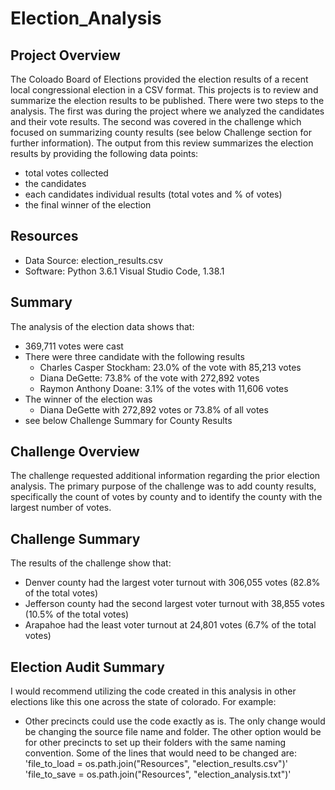 # Election_Analysis

## Project Overview
The Coloado Board of Elections provided the election results of a recent local congressional election in a CSV format.  This projects is to review and summarize the election results to be published.  There were two steps to the analysis.  The first was during the project where we analyzed the candidates and their vote results.  The second was covered in the challenge which focused on summarizing county results (see below Challenge section for further information).  The output from this review summarizes the election results by providing the following data points:
 - total votes collected 
 - the candidates 
 - each candidates individual results (total votes and % of votes)
 - the final winner of the election

## Resources
 - Data Source: election_results.csv
 - Software: Python 3.6.1 Visual Studio Code, 1.38.1

## Summary
The analysis of the election data shows that:
 - 369,711 votes were cast
 - There were three candidate with the following results
   - Charles Casper Stockham: 23.0% of the vote with 85,213 votes
   - Diana DeGette: 73.8% of the vote with 272,892 votes
   - Raymon Anthony Doane: 3.1% of the votes with 11,606 votes
 - The winner of the election was
    - Diana DeGette with 272,892 votes or 73.8% of all votes
 - see below Challenge Summary for County Results

## Challenge Overview
The challenge requested additional information regarding the prior election analysis.  The primary purpose of the challenge was to add county results, specifically the count of votes by county and to identify the county with the largest number of votes.   

## Challenge Summary
The results of the challenge show that:
 - Denver county had the largest voter turnout with 306,055 votes (82.8% of the total votes)
 - Jefferson county had the second largest voter turnout with 38,855 votes (10.5% of the total votes)
 - Arapahoe had the least voter turnout at 24,801 votes (6.7% of the total votes)

## Election Audit Summary
I would recommend utilizing the code created in this analysis in other elections like this one across the state of colorado.  For example:
 - Other precincts could use the code exactly as is.  The only change would be changing the source file name and folder.  The other option would be for other precincts to set up their folders with the same naming convention.  Some of the lines that would need to be changed are:
 'file_to_load = os.path.join("Resources", "election_results.csv")' 
 'file_to_save = os.path.join("Resources", "election_analysis.txt")' 
